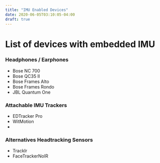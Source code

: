 ```yaml
---
title: "IMU Enabled Devices"
date: 2020-06-05T03:10:05-04:00
draft: true
---
```


# List of devices with embedded IMU

### Headphones / Earphones
 - Bose NC 700
 - Bose QC35 II
 - Bose Frames Alto
 - Bose Frames Rondo
 - JBL Quantum One

### Attachable IMU Trackers
 - EDTracker Pro
 - WitMotion
 - 

### Alternatives Headtracking Sensors
 - TrackIr
 - FaceTrackerNoIR